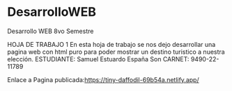 # DesarrolloWEB
Desarrollo WEB 8vo Semestre

HOJA DE TRABAJO 1
En esta hoja de trabajo se nos dejo desarrollar una pagina web con html puro para poder mostrar un destino turistico a nuestra elección.
ESTUDIANTE: Samuel Estuardo España Son
CARNET: 9490-22-11789

Enlace a Pagina publicada:https://tiny-daffodil-69b54a.netlify.app/

